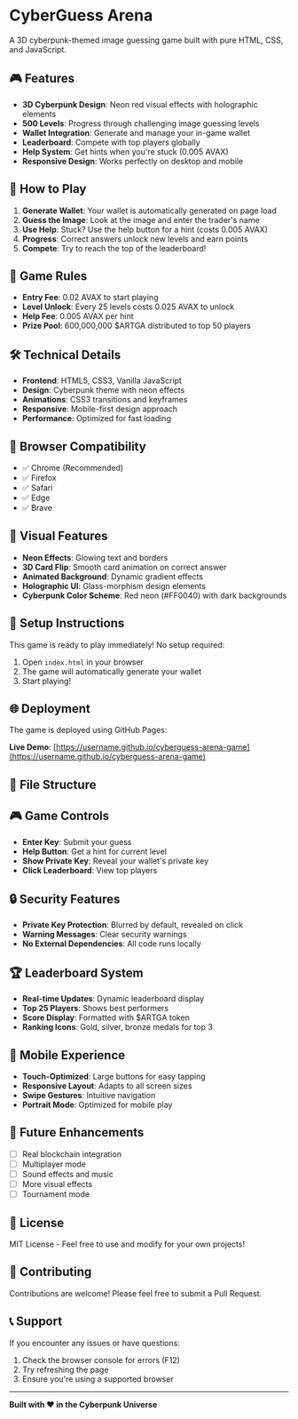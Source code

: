 # CyberGuess Arena

A 3D cyberpunk-themed image guessing game built with pure HTML, CSS, and JavaScript.

## 🎮 Features

- **3D Cyberpunk Design**: Neon red visual effects with holographic elements
- **500 Levels**: Progress through challenging image guessing levels
- **Wallet Integration**: Generate and manage your in-game wallet
- **Leaderboard**: Compete with top players globally
- **Help System**: Get hints when you're stuck (0.005 AVAX)
- **Responsive Design**: Works perfectly on desktop and mobile

## 🚀 How to Play

1. **Generate Wallet**: Your wallet is automatically generated on page load
2. **Guess the Image**: Look at the image and enter the trader's name
3. **Use Help**: Stuck? Use the help button for a hint (costs 0.005 AVAX)
4. **Progress**: Correct answers unlock new levels and earn points
5. **Compete**: Try to reach the top of the leaderboard!

## 🎯 Game Rules

- **Entry Fee**: 0.02 AVAX to start playing
- **Level Unlock**: Every 25 levels costs 0.025 AVAX to unlock
- **Help Fee**: 0.005 AVAX per hint
- **Prize Pool**: 600,000,000 $ARTGA distributed to top 50 players

## 🛠️ Technical Details

- **Frontend**: HTML5, CSS3, Vanilla JavaScript
- **Design**: Cyberpunk theme with neon effects
- **Animations**: CSS3 transitions and keyframes
- **Responsive**: Mobile-first design approach
- **Performance**: Optimized for fast loading

## 📱 Browser Compatibility

- ✅ Chrome (Recommended)
- ✅ Firefox
- ✅ Safari
- ✅ Edge
- ✅ Brave

## 🎨 Visual Features

- **Neon Effects**: Glowing text and borders
- **3D Card Flip**: Smooth card animation on correct answer
- **Animated Background**: Dynamic gradient effects
- **Holographic UI**: Glass-morphism design elements
- **Cyberpunk Color Scheme**: Red neon (#FF0040) with dark backgrounds

## 🔧 Setup Instructions

This game is ready to play immediately! No setup required:

1. Open `index.html` in your browser
2. The game will automatically generate your wallet
3. Start playing!

## 🌐 Deployment

The game is deployed using GitHub Pages:

**Live Demo**: [https://username.github.io/cyberguess-arena-game](https://username.github.io/cyberguess-arena-game)

## 📝 File Structure

## 🎮 Game Controls

- **Enter Key**: Submit your guess
- **Help Button**: Get a hint for current level
- **Show Private Key**: Reveal your wallet's private key
- **Click Leaderboard**: View top players

## 🔒 Security Features

- **Private Key Protection**: Blurred by default, revealed on click
- **Warning Messages**: Clear security warnings
- **No External Dependencies**: All code runs locally

## 🏆 Leaderboard System

- **Real-time Updates**: Dynamic leaderboard display
- **Top 25 Players**: Shows best performers
- **Score Display**: Formatted with $ARTGA token
- **Ranking Icons**: Gold, silver, bronze medals for top 3

## 📱 Mobile Experience

- **Touch-Optimized**: Large buttons for easy tapping
- **Responsive Layout**: Adapts to all screen sizes
- **Swipe Gestures**: Intuitive navigation
- **Portrait Mode**: Optimized for mobile play

## 🎯 Future Enhancements

- [ ] Real blockchain integration
- [ ] Multiplayer mode
- [ ] Sound effects and music
- [ ] More visual effects
- [ ] Tournament mode

## 📄 License

MIT License - Feel free to use and modify for your own projects!

## 🤝 Contributing

Contributions are welcome! Please feel free to submit a Pull Request.

## 📞 Support

If you encounter any issues or have questions:
1. Check the browser console for errors (F12)
2. Try refreshing the page
3. Ensure you're using a supported browser

---

**Built with ❤️ in the Cyberpunk Universe**
